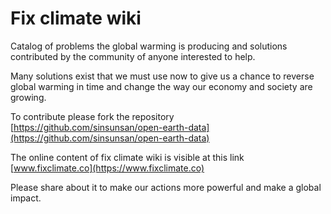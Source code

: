 # Fix climate wiki

Catalog of problems the global warming is producing and solutions contributed by the community of anyone interested to help.

Many solutions exist that we must use now to give us a chance to reverse global warming in time and change the way our economy and society are growing. 

To contribute please  fork the repository [https://github.com/sinsunsan/open-earth-data](https://github.com/sinsunsan/open-earth-data)

The online content of fix climate wiki is visible at this link [www.fixclimate.co](https://www.fixclimate.co)

Please share about it to make our actions more powerful and make a global impact.

